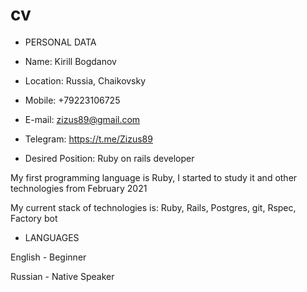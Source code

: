 # cv

* PERSONAL DATA

* Name: Kirill Bogdanov

* Location: Russia, Chaikovsky

* Mobile: +79223106725

* E-mail: zizus89@gmail.com

* Telegram: https://t.me/Zizus89

* Desired Position: Ruby on rails developer


My first programming language is Ruby, I started to study it and other technologies from February 2021 

My current stack of technologies is: Ruby, Rails, Postgres, git, Rspec, Factory bot


* LANGUAGES

English - Beginner

Russian - Native Speaker



